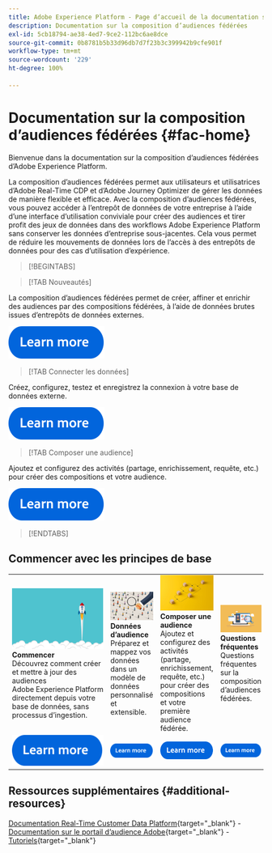```yaml
---
title: Adobe Experience Platform - Page d’accueil de la documentation sur la composition d’audiences fédérées
description: Documentation sur la composition d’audiences fédérées
exl-id: 5cb18794-ae38-4ed7-9ce2-112bc6ae8dce
source-git-commit: 0b8781b5b33d96db7d7f23b3c399942b9cfe901f
workflow-type: tm+mt
source-wordcount: '229'
ht-degree: 100%

---
```


# Documentation sur la composition d’audiences fédérées  {#fac-home}

Bienvenue dans la documentation sur la composition d’audiences fédérées d’Adobe Experience Platform.

La composition d’audiences fédérées permet aux utilisateurs et utilisatrices d’Adobe Real-Time CDP et d’Adobe Journey Optimizer de gérer les données de manière flexible et efficace. Avec la composition d’audiences fédérées, vous pouvez accéder à l’entrepôt de données de votre entreprise à l’aide d’une interface d’utilisation conviviale pour créer des audiences et tirer profit des jeux de données dans des workflows Adobe Experience Platform sans conserver les données d’entreprise sous-jacentes. Cela vous permet de réduire les mouvements de données lors de l’accès à des entrepôts de données pour des cas d’utilisation d’expérience.

>[!BEGINTABS]

>[!TAB Nouveautés]

La composition d’audiences fédérées permet de créer, affiner et enrichir des audiences par des compositions fédérées, à l’aide de données brutes issues d’entrepôts de données externes.

[![Image](assets/learn-more-button.svg)](start/release-notes.md)

>[!TAB Connecter les données]

Créez, configurez, testez et enregistrez la connexion à votre base de données externe.

[![Image](assets/learn-more-button.svg)](connections/federated-db.md)

>[!TAB Composer une audience]

Ajoutez et configurez des activités (partage, enrichissement, requête, etc.) pour créer des compositions et votre audience.

[![image](assets/learn-more-button.svg)](compositions/gs-compositions.md)

>[!ENDTABS]

## Commencer avec les principes de base

<table style="table-layout:fixed">
  <tr style="border: 0;">
    <td>
    <a href="start/get-started.md"><img src="assets/do-not-localize/start-quick.png"></a>
    <div><strong>Commencer</strong><br/>Découvrez comment créer et mettre à jour des audiences Adobe Experience Platform directement depuis votre base de données, sans processus d’ingestion.
    </div>
    </td>
    <td>
    <a href="data-management/gs-models.md"><img src="assets/do-not-localize/start-profiles.png"></a>
    <div><strong>Données d’audience</strong><br/>Préparez et mappez vos données dans un modèle de données personnalisé et extensible.
    </div>
    </td>
    <td>
    <a href="compositions/gs-compositions.md"><img src="assets/do-not-localize/start-journey.jpeg"></a>
    <div><strong>Composer une audience</strong><br/>Ajoutez et configurez des activités (partage, enrichissement, requête, etc.) pour créer des compositions et votre première audience fédérée.
    </div>
    </td>
    <td>
    <a href="start/faq.md"><img src="assets/do-not-localize/start-faq.png"></a>
    <div><strong>Questions fréquentes</strong><br/>Questions fréquentes sur la composition d’audiences fédérées.</div>
    </td>
  </tr>
  <tr style="border: 0;">
    <td><a href="start/get-started.md"><img src="assets/learn-more-button.svg"></a></td>
    <td><a href="data-management/gs-models.md"><img src="assets/learn-more-button.svg"></a></td>
    <td><a href="compositions/gs-compositions.md"><img src="assets/learn-more-button.svg"></a></td>
    <td><a href="start/faq.md"><img src="assets/learn-more-button.svg"></a></td>
    </tr>
</table>

## Ressources supplémentaires  {#additional-resources}

[Documentation Real-Time Customer Data Platform](https://experienceleague.adobe.com/fr/docs/experience-platform/rtcdp/home){target="_blank"} - [Documentation sur le portail d’audience Adobe](https://experienceleague.adobe.com/fr/docs/experience-platform/segmentation/ui/audience-dashboard){target="_blank"} - [Tutoriels](https://experienceleague.adobe.com/fr/docs/platform-learn/tutorials/audiences/introduction-to-audience-portal-and-composition){target="_blank"}
